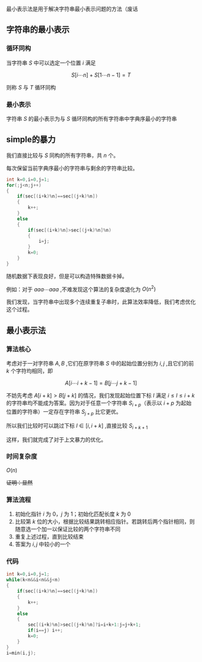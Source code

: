 最小表示法是用于解决字符串最小表示问题的方法（废话

## 字符串的最小表示

### 循环同构

当字符串 $S$ 中可以选定一个位置 $i$ 满足

$$
S[i\cdots n]+S[1\cdots n-1]=T
$$

则称 $S$ 与 $T$ 循环同构

### 最小表示

字符串 $S$ 的最小表示为与 $S$ 循环同构的所有字符串中字典序最小的字符串

## simple的暴力

我们直接比较与 $S$ 同构的所有字符串，共 $n$ 个。

每次保留当前字典序最小的字符串与剩余的字符串比较。

```cpp
int k=0,i=0,j=1;
for(;j<n;j++)
{
    if(sec[(i+k)%n]==sec[(j+k)%n])
    {
        k++;
    }
    else
    {
        if(sec[(i+k)%n]>sec[(j+k)%n]%n)
        {
            i=j;
        }
        k=0;
    }
}
```



随机数据下表现良好，但是可以构造特殊数据卡掉。

例如：对于 $aaa\cdots aaa$ ,不难发现这个算法的复杂度退化为 $O(n^2)$

我们发现，当字符串中出现多个连续重复子串时，此算法效率降低，我们考虑优化这个过程。

## 最小表示法

### 算法核心

考虑对于一对字符串 $A,B$ ,它们在原字符串 $S$ 中的起始位置分别为 $i,j$ ,且它们的前 $k$ 个字符均相同，即

$$
A[i \cdots i+k-1]=B[j \cdots j+k-1]
$$

不妨先考虑 $A[i+k]>B[j+k]$ 的情况，我们发现起始位置下标 $l$ 满足 $i\le l\le i+k$ 的字符串均不能成为答案。因为对于任意一个字符串 $S_{i+p}$（表示以 $i+p$ 为起始位置的字符串）一定存在字符串 $S_{j+p}$ 比它更优。

所以我们比较时可以跳过下标 $l\in [i,i+k]$ ,直接比较 $S_{i+k+1}$

这样，我们就完成了对于上文暴力的优化。

### 时间复杂度

$O(n)$

~~证明：显然~~

### 算法流程

1. 初始化指针 $i$ 为 $0$，$j$ 为 $1$；初始化匹配长度 $k$ 为 $0$
2. 比较第 $k$ 位的大小，根据比较结果跳转相应指针。若跳转后两个指针相同，则随意选一个加一以保证比较的两个字符串不同
3. 重复上述过程，直到比较结束
4. 答案为 $i,j$ 中较小的一个

### 代码

```cpp
int k=0,i=0,j=1;
while(k<n&&i<n&&j<n)
{
    if(sec[(i+k)%n]==sec[(j+k)%n])
    {
        k++;
    }
    else
    {
        sec[(i+k)%n]>sec[(j+k)%n]?i=i+k+1:j=j+k+1;
        if(i==j) i++;
        k=0;
    }
}
i=min(i,j);
```
